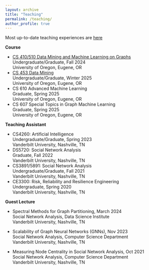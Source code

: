 ```yaml
---
layout: archive
title: "Teaching"
permalink: /teaching/
author_profile: true
---
```

Most up-to-date teaching experiences are [here](https://yuwang0103.github.io/_pages/CV.pdf#nameddest=TEACHING%20EXPERIENCE)

**Course**
- [CS 410/510 Data Mining and Machine Learning on Graphs](https://ml-graph.github.io/fall-2024/)
  <br> Undergraduate/Graduate, Fall 2024
  <br> University of Oregon, Eugene, OR
- [CS 453 Data Mining](https://ml-graph.github.io/winter-2025/)
  <br> Undergraduate/Graduate, Winter 2025
  <br> University of Oregon, Eugene, OR
- CS 610 Advanced Machine Learning
  <br> Graduate, Spring 2025
  <br> University of Oregon, Eugene, OR
- CS 607 Special Topics in Graph Machine Learning
  <br> Graduate, Spring 2025
  <br> University of Oregon, Eugene, OR

**Teaching Assistant**
- CS4260: Artificial Intelligence
  <br> Undergraduate/Graduate, Spring 2023
  <br> Vanderbilt University, Nashville, TN
- DS5720: Social Network Analysis
  <br> Graduate, Fall 2022
  <br> Vanderbilt University, Nashville, TN
- CS3891/5891: Social Network Analysis
  <br> Undergraduate/Graduate, Fall 2021
  <br> Vanderbilt University, Nashville, TN
- CE3300: Risk, Reliability and Resilience Engineering
  <br> Undergraduate, Spring 2020
  <br> Vanderbilt University, Nashville, TN

**Guest Lecture**
- Spectral Methods for Graph Partitioning, March 2024
  <br> Social Network Analysis, Data Science Institute
  <br> Vanderbilt University, Nashville, TN

- Scalability of Graph Neural Networks (GNNs), Nov 2023
  <br> Social Network Analysis, Computer Science Department
  <br> Vanderbilt University, Nashville, TN
  
- Measuring Node Centrality in Social Network Analysis, Oct 2021
  <br> Social Network Analysis, Computer Science Department
  <br> Vanderbilt University, Nashville, TN
